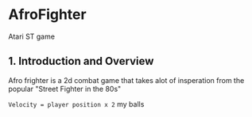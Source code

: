 # AfroFighter

Atari ST game 
## 1. Introduction and Overview

Afro frighter is a 2d combat game that takes alot of insperation from the popular "Street Fighter in the 80s"

`Velocity = player position x 2`
my balls
